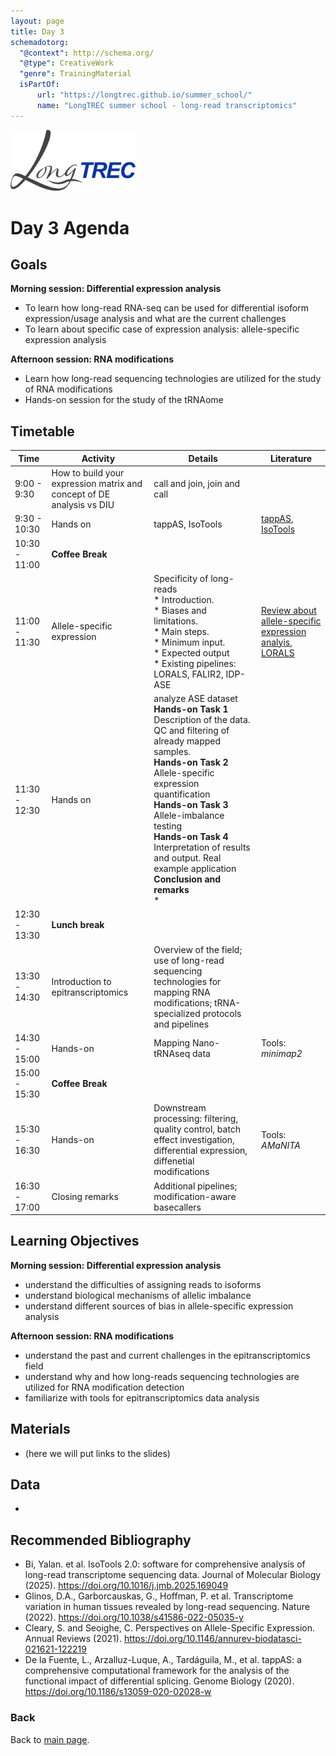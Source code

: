 ```yaml
---
layout: page
title: Day 3
schemadotorg:
  "@context": http://schema.org/
  "@type": CreativeWork
  "genre": TrainingMaterial
  isPartOf:
      url: "https://longtrec.github.io/summer_school/"
      name: "LongTREC summer school - long-read transcriptomics"
---
```


<img src="../assets/logos/LongTREC_logo_FINAL.png" width="200" />

# Day 3 Agenda

## Goals
**Morning session: Differential expression analysis**
* To learn how long-read RNA-seq can be used for differential isoform expression/usage analysis and what are the current challenges
* To learn about specific case of expression analysis: allele-specific expression analysis

**Afternoon session: RNA modifications**
* Learn how long-read sequencing technologies are utilized for the study of RNA modifications
* Hands-on session for the study of the tRNAome

## Timetable

| Time | Activity | Details | Literature |
|------|---------|---------|------------|
| 9:00 - 9:30 | How to build your expression matrix and concept of DE analysis vs DIU | call and join, join and call |  |
| 9:30 - 10:30 | Hands on | tappAS, IsoTools | [tappAS](https://genomebiology.biomedcentral.com/articles/10.1186/s13059-020-02028-w), [IsoTools](https://isotools.readthedocs.io/en/latest/)|
| 10:30 - 11:00 | **Coffee Break** | | |
| 11:00 - 11:30 | Allele-specific expression | Specificity of long-reads<br>* Introduction.<br>* Biases and limitations.<br>* Main steps.<br>* Minimum input.<br>* Expected output<br>* Existing pipelines: LORALS, FALIR2, IDP-ASE |  [Review about allele-specific expression analyis](https://www.annualreviews.org/content/journals/10.1146/annurev-biodatasci-021621-122219), [LORALS](https://www.nature.com/articles/s41586-022-05035-y)|
| 11:30 - 12:30 | Hands on | analyze ASE dataset<br>**Hands-on Task 1**<br>Description of the data. QC and filtering of already mapped samples.<br>**Hands-on Task 2**<br>Allele-specific expression quantification<br>**Hands-on Task 3**<br>Allele-imbalance testing<br>**Hands-on Task 4**<br>Interpretation of results and output. Real example application<br>**Conclusion and remarks**<br>* |  |
| 12:30 - 13:30 | **Lunch break** | | |
| 13:30 - 14:30 | Introduction to epitranscriptomics | Overview of the field; use of long-read sequencing technologies for mapping RNA modifications; tRNA-specialized protocols and pipelines | |
| 14:30 - 15:00 | Hands-on | Mapping Nano-tRNAseq data | Tools: _minimap2_ |
| 15:00 - 15:30 | **Coffee Break** | | |
| 15:30 - 16:30 | Hands-on | Downstream processing: filtering, quality control, batch effect investigation, differential expression, diffenetial modifications | Tools: _AMaNITA_ |
| 16:30 - 17:00 | Closing remarks | Additional pipelines; modification-aware basecallers | |

## Learning Objectives

**Morning session: Differential expression analysis**
- understand the difficulties of assigning reads to isoforms
- understand biological mechanisms of allelic imbalance
- understand different sources of bias in allele-specific expression analysis

**Afternoon session: RNA modifications**
- understand the past and current challenges in the epitranscriptomics field
- understand why and how long-reads sequencing technologies are utilized for RNA modification detection
- familiarize with tools for epitranscriptomics data analysis


## Materials
* (here we will put links to the slides)


## Data
* 


## Recommended Bibliography
* Bi, Yalan. et al. IsoTools 2.0: software for comprehensive analysis of long-read transcriptome sequencing data. Journal of Molecular Biology (2025). https://doi.org/10.1016/j.jmb.2025.169049
* Glinos, D.A., Garborcauskas, G., Hoffman, P. et al. Transcriptome variation in human tissues revealed by long-read sequencing. Nature (2022). https://doi.org/10.1038/s41586-022-05035-y  
* Cleary, S. and Seoighe, C. Perspectives on Allele-Specific Expression. Annual Reviews (2021). https://doi.org/10.1146/annurev-biodatasci-021621-122219
* De la Fuente, L., Arzalluz-Luque, A., Tardáguila, M., et al. tappAS: a comprehensive computational framework for the analysis of the functional impact of differential splicing. Genome Biology (2020). https://doi.org/10.1186/s13059-020-02028-w 

### Back

Back to [main page](../index.md).
